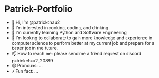 # Patrick-Portfolio
- 👋 Hi, I’m @patrickchau2
- 👀 I’m interested in cooking, coding, and drinking.
- 🌱 I’m currently learning Python and Software Engineering.
- 💞️ I’m looking to collaborate to gain more knowledge and experience in computer science to perform better at my current job and prepare for a better job in the future.
- 📫 How to reach me: please send me a friend request on discord patrickchau2_20889.
- 😄 Pronouns: ...
- ⚡ Fun fact: ...

<!---
patrickchau2/patrickchau2 is a ✨ special ✨ repository because its `README.md` (this file) appears on your GitHub profile.
You can click the Preview link to take a look at your changes.
--->
